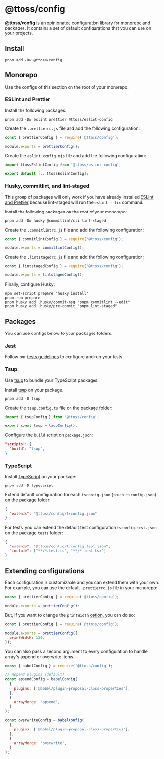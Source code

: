 # @ttoss/config

**@ttoss/config** is an opinionated configuration library for [monorepo](#monorepo) and [packages](#packages). It contains a set of default configurations that you can use on your projects.

## Install

```shell
pnpm add -Dw @ttoss/config
```

## Monorepo

Use the configs of this section on the root of your monorepo.

### ESLint and Prettier

Install the following packages:

```shell
pnpm add -Dw eslint prettier @ttoss/eslint-config

```

Create the `.prettierrc.js` file and add the following configuration:

```js title=".prettierrc.js"
const { prettierConfig } = require('@ttoss/config');

module.exports = prettierConfig();
```

Create the `eslint.config.mjs` file and add the following configuration:

```js title="eslint.config.mjs"
import ttossEslintConfig from '@ttoss/eslint-config';

export default [...ttossEslintConfig];
```

### Husky, commitlint, and lint-staged

This group of packages will only work if you have already installed [ESLint and Prettier](#eslint-and-prettier) because lint-staged will run the `eslint --fix` command.

Install the following packages on the root of your monorepo:

```shell
pnpm add -Dw husky @commitlint/cli lint-staged
```

Create the `.commitlintrc.js` file and add the following configuration:

```js title=".commitlintrc.js"
const { commitlintConfig } = require('@ttoss/config');

module.exports = commitlintConfig();
```

Create the `.lintstagedrc.js` file and add the following configuration:

```js title=".lintstagedrc.js"
const { lintstagedConfig } = require('@ttoss/config');

module.exports = lintstagedConfig();
```

Finally, configure Husky:

```shell
npm set-script prepare "husky install"
pnpm run prepare
pnpm husky add .husky/commit-msg "pnpm commitlint --edit"
pnpm husky add .husky/pre-commit "pnpm lint-staged"
```

## Packages

You can use configs below to your packages folders.

### Jest

Follow our [tests guidelines](https://ttoss.dev/docs/engineering/guidelines/tests) to configure and run your tests.

### Tsup

Use [tsup](https://tsup.egoist.sh/) to bundle your TypeScript packages.

Install [tsup](https://tsup.egoist.sh/) on your package.

```shell
pnpm add -D tsup
```

Create the `tsup.config.ts` file on the package folder:

```ts title="tsup.config.ts"
import { tsupConfig } from '@ttoss/config';

export const tsup = tsupConfig();
```

Configure the `build` script on `package.json`:

```json title="package.json"
"scripts": {
  "build": "tsup",
}
```

### TypeScript

Install [TypeScript](https://www.npmjs.com/package/typescript) on your package:

```shell
pnpm add -D typescript
```

Extend default configuration for each `tsconfig.json` (`touch tsconfig.json`) on the package folder:

```json title="tsconfig.json"
{
  "extends": "@ttoss/config/tsconfig.json"
}
```

For tests, you can extend the default test configuration `tsconfig.test.json` on the package `tests` folder:

```json title="tests/tsconfig.json"
{
  "extends": "@ttoss/config/tsconfig.test.json",
  "include": ["**/*.test.ts", "**/*.test.tsx"]
}
```

## Extending configurations

Each configuration is customizable and you can extend them with your own. For example, you can use the default `.prettierrc.js` file in your monorepo:

```js title=".prettierrc.js"
const { prettierConfig } = require('@ttoss/config');

module.exports = prettierConfig();
```

But, if you want to change the `printWidth` [option](https://prettier.io/docs/en/options.html), you can do so:

```js title=".prettierrc.js"
const { prettierConfig } = require('@ttoss/config');

module.exports = prettierConfig({
  printWidth: 120,
});
```

You can also pass a second argument to every configuration to handle array's append or overwrite items.

```js title="babel.config.js"
const { babelConfig } = require('@ttoss/config');

// Append plugins (default)
const appendConfig = babelConfig(
  {
    plugins: ['@babel/plugin-proposal-class-properties'],
  },
  {
    arrayMerge: 'append',
  }
);

const overwriteConfig = babelConfig(
  {
    plugins: ['@babel/plugin-proposal-class-properties'],
  },
  {
    arrayMerge: 'overwrite',
  }
);
```
